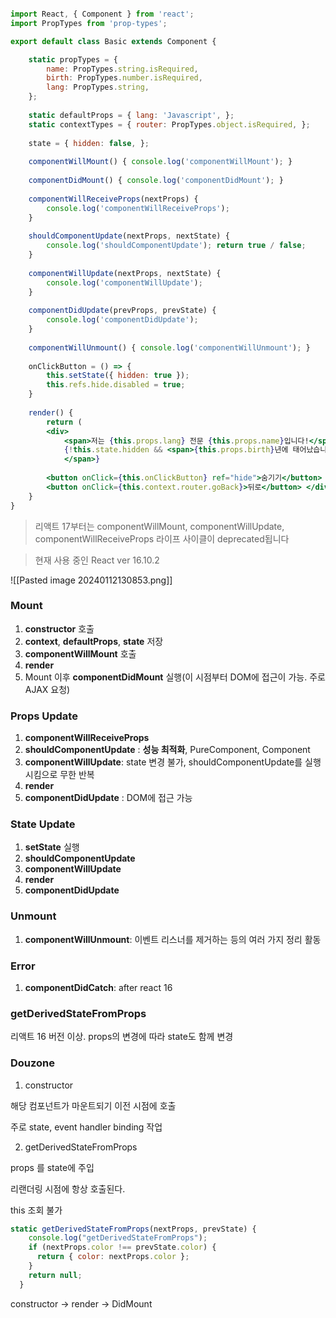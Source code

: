 ```jsx

import React, { Component } from 'react'; 
import PropTypes from 'prop-types'; 

export default class Basic extends Component { 

	static propTypes = { 
		name: PropTypes.string.isRequired, 
		birth: PropTypes.number.isRequired, 
		lang: PropTypes.string, 
	}; 
	
	static defaultProps = { lang: 'Javascript', }; 
	static contextTypes = { router: PropTypes.object.isRequired, }; 
	
	state = { hidden: false, }; 
	
	componentWillMount() { console.log('componentWillMount'); } 
	
	componentDidMount() { console.log('componentDidMount'); } 
	
	componentWillReceiveProps(nextProps) { 
		console.log('componentWillReceiveProps'); 
	} 
	
	shouldComponentUpdate(nextProps, nextState) { 
		console.log('shouldComponentUpdate'); return true / false; 	
	} 
	
	componentWillUpdate(nextProps, nextState) { 
		console.log('componentWillUpdate'); 	
	} 
	
	componentDidUpdate(prevProps, prevState) { 
		console.log('componentDidUpdate'); 
	} 
	
	componentWillUnmount() { console.log('componentWillUnmount'); }
	
	onClickButton = () => { 
		this.setState({ hidden: true }); 
		this.refs.hide.disabled = true; 
	} 
	
	render() { 
		return ( 
		<div> 
			<span>저는 {this.props.lang} 전문 {this.props.name}입니다!</span> 
			{!this.state.hidden && <span>{this.props.birth}년에 태어났습니다.
			</span>} 
			
		<button onClick={this.onClickButton} ref="hide">숨기기</button> 
		<button onClick={this.context.router.goBack}>뒤로</button> </div> ); 
	} 
}
```


>리액트 17부터는 componentWillMount, componentWillUpdate, componentWillReceiveProps 라이프 사이클이 deprecated됩니다

> 현재 사용 중인 React ver 16.10.2


![[Pasted image 20240112130853.png]]

### Mount

1. **constructor** 호출 
2. **context**, **defaultProps**, **state** 저장 
3. **componentWillMount** 호출 
4. **render**
5. Mount 이후 **componentDidMount** 실행(이 시점부터 DOM에 접근이 가능. 주로 AJAX 요청)


### Props Update

1. **componentWillReceiveProps**
2. **shouldComponentUpdate** : **성능 최적화**, PureComponent, Component
3. **componentWillUpdate**: state 변경 불가, shouldComponentUpdate를 실행 시킴으로 무한 반복
4. **render**
5. **componentDidUpdate** : DOM에 접근 가능


### State Update 

1. **setState** 실행
2. **shouldComponentUpdate**
3. **componentWillUpdate**
4. **render**
5. **componentDidUpdate**

### Unmount

1. **componentWillUnmount**: 이벤트 리스너를 제거하는 등의 여러 가지 정리 활동


### Error

1. **componentDidCatch**: after react 16 


### getDerivedStateFromProps

리액트 16 버전 이상. props의 변경에 따라 state도 함께 변경




### Douzone 


1. constructor 

해당 컴포넌트가 마운트되기 이전 시점에 호출 

주로 state, event handler binding 작업


2. getDerivedStateFromProps

props 를 state에 주입 

리랜더링 시점에 항상 호출된다. 

this 조회 불가 

```jsx
static getDerivedStateFromProps(nextProps, prevState) {
    console.log("getDerivedStateFromProps");
    if (nextProps.color !== prevState.color) {
      return { color: nextProps.color };
    }
    return null;
  }
```


constructor -> render -> DidMount 